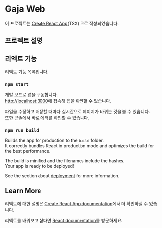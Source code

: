 # Gaja Web

이 프로젝트는 [Create React App](https://github.com/facebook/create-react-app)(TSX) 으로 작성되었습니다.

## 프로젝트 설명



## 리엑트 기능

리엑트 기능 목록입니다.

### `npm start`

개발 모드로 앱을 구동합니다.\
[http://localhost:3000](http://localhost:3000)에 접속해 앱을 확인할 수 있습니다.

파일을 수정하고 저장할 때마다 실시간으로 페이지가 바뀌는 것을 볼 수 있습니다.\
또한 콘솔에서 바로 에러를 확인할 수 있습니다.

### `npm run build`

Builds the app for production to the `build` folder.\
It correctly bundles React in production mode and optimizes the build for the best performance.

The build is minified and the filenames include the hashes.\
Your app is ready to be deployed!

See the section about [deployment](https://facebook.github.io/create-react-app/docs/deployment) for more information.

## Learn More

리엑트에 대한 설명은 [Create React App documentation](https://facebook.github.io/create-react-app/docs/getting-started)에서 더 확인하실 수 있습니다.

리엑트를 배워보고 싶다면 [React documentation](https://reactjs.org/)를 방문하세요.
